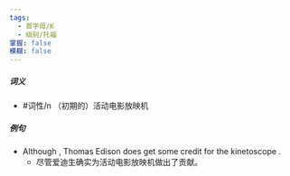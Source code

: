 ```yaml
---
tags:
  - 首字母/K
  - 级别/托福
掌握: false
模糊: false
---
```

##### 词义
- #词性/n  （初期的）活动电影放映机
##### 例句
- Although , Thomas Edison does get some credit for the kinetoscope .
	- 尽管爱迪生确实为活动电影放映机做出了贡献。
